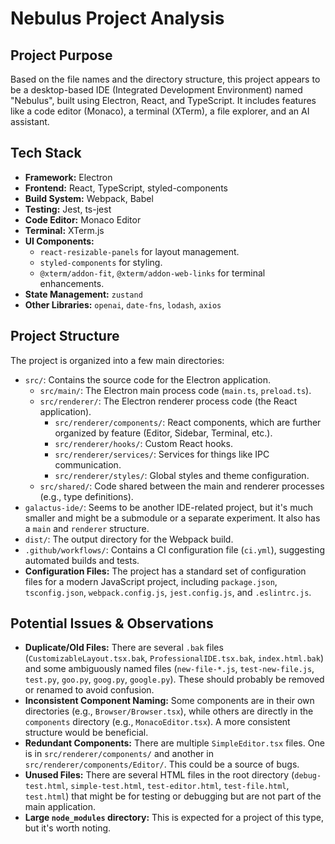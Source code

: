 # Nebulus Project Analysis

## Project Purpose

Based on the file names and the directory structure, this project appears to be a desktop-based IDE (Integrated Development Environment) named "Nebulus", built using Electron, React, and TypeScript. It includes features like a code editor (Monaco), a terminal (XTerm), a file explorer, and an AI assistant.

## Tech Stack

*   **Framework:** Electron
*   **Frontend:** React, TypeScript, styled-components
*   **Build System:** Webpack, Babel
*   **Testing:** Jest, ts-jest
*   **Code Editor:** Monaco Editor
*   **Terminal:** XTerm.js
*   **UI Components:**
    *   `react-resizable-panels` for layout management.
    *   `styled-components` for styling.
    *   `@xterm/addon-fit`, `@xterm/addon-web-links` for terminal enhancements.
*   **State Management:** `zustand`
*   **Other Libraries:** `openai`, `date-fns`, `lodash`, `axios`

## Project Structure

The project is organized into a few main directories:

*   `src/`: Contains the source code for the Electron application.
    *   `src/main/`: The Electron main process code (`main.ts`, `preload.ts`).
    *   `src/renderer/`: The Electron renderer process code (the React application).
        *   `src/renderer/components/`: React components, which are further organized by feature (Editor, Sidebar, Terminal, etc.).
        *   `src/renderer/hooks/`: Custom React hooks.
        *   `src/renderer/services/`: Services for things like IPC communication.
        *   `src/renderer/styles/`: Global styles and theme configuration.
    *   `src/shared/`: Code shared between the main and renderer processes (e.g., type definitions).
*   `galactus-ide/`: Seems to be another IDE-related project, but it's much smaller and might be a submodule or a separate experiment. It also has a `main` and `renderer` structure.
*   `dist/`: The output directory for the Webpack build.
*   `.github/workflows/`: Contains a CI configuration file (`ci.yml`), suggesting automated builds and tests.
*   **Configuration Files:** The project has a standard set of configuration files for a modern JavaScript project, including `package.json`, `tsconfig.json`, `webpack.config.js`, `jest.config.js`, and `.eslintrc.js`.

## Potential Issues & Observations

*   **Duplicate/Old Files:** There are several `.bak` files (`CustomizableLayout.tsx.bak`, `ProfessionalIDE.tsx.bak`, `index.html.bak`) and some ambiguously named files (`new-file-*.js`, `test-new-file.js`, `test.py`, `goo.py`, `goog.py`, `google.py`). These should probably be removed or renamed to avoid confusion.
*   **Inconsistent Component Naming:** Some components are in their own directories (e.g., `Browser/Browser.tsx`), while others are directly in the `components` directory (e.g., `MonacoEditor.tsx`). A more consistent structure would be beneficial.
*   **Redundant Components:** There are multiple `SimpleEditor.tsx` files. One is in `src/renderer/components/` and another in `src/renderer/components/Editor/`. This could be a source of bugs.
*   **Unused Files:** There are several HTML files in the root directory (`debug-test.html`, `simple-test.html`, `test-editor.html`, `test-file.html`, `test.html`) that might be for testing or debugging but are not part of the main application.
*   **Large `node_modules` directory:** This is expected for a project of this type, but it's worth noting.
